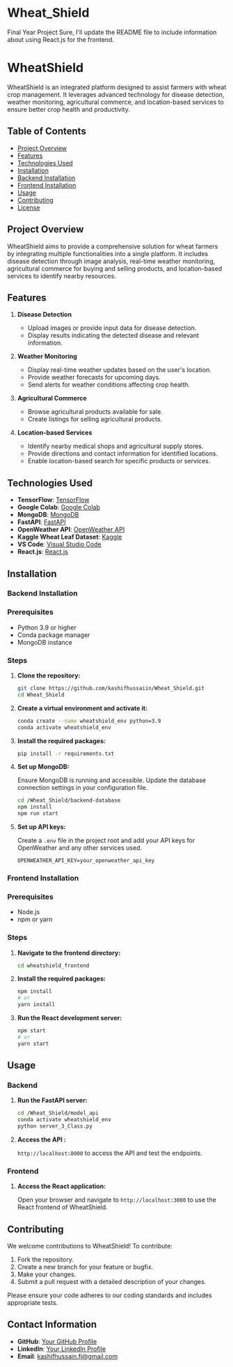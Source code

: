 # Wheat_Shield
Final Year Project
Sure, I'll update the README file to include information about using React.js for the frontend.

# WheatShield

WheatShield is an integrated platform designed to assist farmers with wheat crop management. It leverages advanced technology for disease detection, weather monitoring, agricultural commerce, and location-based services to ensure better crop health and productivity.

## Table of Contents

- [Project Overview](#project-overview)
- [Features](#features)
- [Technologies Used](#technologies-used)
- [Installation](#installation)
- [Backend Installation](#backend-installation)
- [Frontend Installation](#frontend-installation)
- [Usage](#usage)
- [Contributing](#contributing)
- [License](#license)

## Project Overview

WheatShield aims to provide a comprehensive solution for wheat farmers by integrating multiple functionalities into a single platform. It includes disease detection through image analysis, real-time weather monitoring, agricultural commerce for buying and selling products, and location-based services to identify nearby resources.

## Features

1. **Disease Detection**
   - Upload images or provide input data for disease detection.
   - Display results indicating the detected disease and relevant information.

2. **Weather Monitoring**
   - Display real-time weather updates based on the user's location.
   - Provide weather forecasts for upcoming days.
   - Send alerts for weather conditions affecting crop health.

3. **Agricultural Commerce**
   - Browse agricultural products available for sale.
   - Create listings for selling agricultural products.

4. **Location-based Services**
   - Identify nearby medical shops and agricultural supply stores.
   - Provide directions and contact information for identified locations.
   - Enable location-based search for specific products or services.

## Technologies Used

- **TensorFlow**: [TensorFlow](https://www.tensorflow.org/)
- **Google Colab**: [Google Colab](https://colab.research.google.com/)
- **MongoDB**: [MongoDB](https://www.mongodb.com/)
- **FastAPI**: [FastAPI](https://fastapi.tiangolo.com/)
- **OpenWeather API**: [OpenWeather API](https://openweathermap.org/api)
- **Kaggle Wheat Leaf Dataset**: [Kaggle](https://www.kaggle.com/datasets/olyadgetch/wheat-leaf-dataset)
- **VS Code**: [Visual Studio Code](https://code.visualstudio.com/)
- **React.js**: [React.js](https://reactjs.org/)

## Installation

### Backend Installation

### Prerequisites

- Python 3.9 or higher
- Conda package manager
- MongoDB instance

### Steps

1. **Clone the repository:**

   ```sh
   git clone https://github.com/kashifhussaiin/Wheat_Shield.git
   cd Wheat_Shield
   ```

2. **Create a virtual environment and activate it:**

   ```sh
   conda create --name wheatshield_env python=3.9
   conda activate wheatshield_env
   ```

3. **Install the required packages:**

   ```sh
   pip install -r requirements.txt
   ```

4. **Set up MongoDB:**

   Ensure MongoDB is running and accessible. Update the database connection settings in your configuration file.
   
   ```sh
   cd /Wheat_Shield/backend-database
   npm install
   npm run start
   ```


6. **Set up API keys:**

   Create a `.env` file in the project root and add your API keys for OpenWeather and any other services used.

   ```env
   OPENWEATHER_API_KEY=your_openweather_api_key
   ```

### Frontend Installation

### Prerequisites

- Node.js
- npm or yarn

### Steps

1. **Navigate to the frontend directory:**

   ```sh
   cd wheatshield_frontend
   ```

2. **Install the required packages:**

   ```sh
   npm install
   # or
   yarn install
   ```

3. **Run the React development server:**

   ```sh
   npm start
   # or
   yarn start
   ```

## Usage

### Backend

1. **Run the FastAPI server:**

   ```sh
   cd /Wheat_Shield/model_api
   conda activate wheatshield_env
   python server_3_Class.py
   
   ```

2. **Access the API :**

    `http://localhost:8000` to access the API  and test the endpoints.

### Frontend

1. **Access the React application:**

   Open your browser and navigate to `http://localhost:3000` to use the React frontend of WheatShield.
   

## Contributing

We welcome contributions to WheatShield! To contribute:

1. Fork the repository.
2. Create a new branch for your feature or bugfix.
3. Make your changes.
4. Submit a pull request with a detailed description of your changes.

Please ensure your code adheres to our coding standards and includes appropriate tests.

## Contact Information

- **GitHub**: [Your GitHub Profile](https://github.com/kashifhussaiin)
- **LinkedIn**: [Your LinkedIn Profile](www.linkedin.com/in/kashifhussaiin)
- **Email**: kashifhussain.fj@gmail.com


